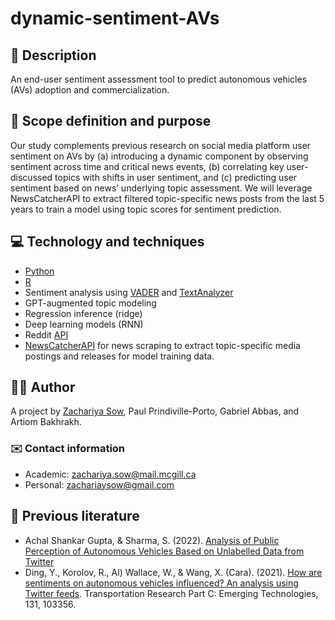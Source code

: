 # dynamic-sentiment-AVs
## 🎯 Description
An end-user sentiment assessment tool to predict autonomous vehicles (AVs) adoption and commercialization.

## 💭 Scope definition and purpose
Our study complements previous research on social media platform user sentiment on AVs by (a) introducing a dynamic component by observing sentiment across time and critical news events, (b) correlating key user-discussed topics with shifts in user sentiment, and (c) predicting user sentiment based on news’ underlying topic assessment. We will leverage NewsCatcherAPI to extract filtered topic-specific news posts from the last 5 years to train a  model using topic scores for sentiment prediction.

## 💻 Technology and techniques
- [Python](python.org)
- [R](https://posit.co/products/open-source/rstudio/)
- Sentiment analysis using [VADER](https://www.nltk.org/_modules/nltk/sentiment/vader.html) and [TextAnalyzer](http://textanalyzer.org/lex/advanced)
- GPT-augmented topic modeling
- Regression inference (ridge)
- Deep learning models (RNN)
- Reddit [API](https://www.reddit.com/dev/api/)
- [NewsCatcherAPI](https://www.newscatcherapi.com/) for news scraping to extract topic-specific media postings and releases for model training data.  

## ✍🏽 Author
A project by [Zachariya Sow](https://github.com/ZachariyaSow), Paul Prindiville-Porto, Gabriel Abbas, and Artiom Bakhrakh.
### ✉️ Contact information
- Academic: zachariya.sow@mail.mcgill.ca
- Personal: zachariaysow@gmail.com

## 📖 Previous literature
- Achal Shankar Gupta, & Sharma, S. (2022). [Analysis of Public Perception of Autonomous Vehicles Based on Unlabelled Data from Twitter](https://doi.org/10.1007/978-981-19-5331-6_7)
- Ding, Y., Korolov, R., Al) Wallace, W., & Wang, X. (Cara). (2021). [How are sentiments on autonomous vehicles influenced? An analysis using Twitter feeds](https://doi.org/10.1016/j.trc.2021.103356). Transportation Research Part C: Emerging Technologies, 131, 103356. 
